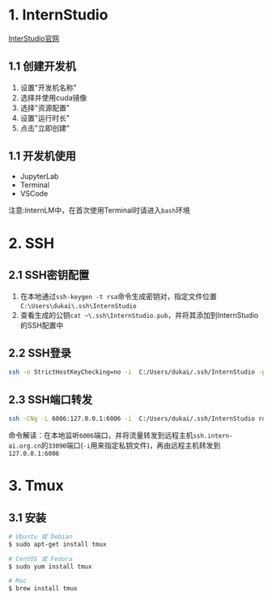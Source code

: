 

# 1. InternStudio
[InterStudio官网](https://studio.intern-ai.org.cn/console/dashboard)
## 1.1 创建开发机
1. 设置"开发机名称"
2. 选择并使用cuda镜像
3. 选择"资源配置"
4. 设置"运行时长"
5. 点击"立即创建"
## 1.1 开发机使用
+ JupyterLab
+ Terminal
+ VSCode

注意:InternLM中，在首次使用Terminal时请进入`bash`环境

# 2. SSH
## 2.1 SSH密钥配置
1. 在本地通过`ssh-keygen -t rsa`命令生成密钥对，指定文件位置`C:\Users\dukai\.ssh\InternStudio`
2. 查看生成的公钥`cat ~\.ssh\InternStudio.pub`，并将其添加到InternStudio的SSH配置中
## 2.2 SSH登录
```bash
ssh -o StrictHostKeyChecking=no -i  C:/Users/dukai/.ssh/InternStudio -p 34655 root@ssh.intern-ai.org.cn
```
## 2.3 SSH端口转发
```bash
ssh -CNg -L 6006:127.0.0.1:6006 -i  C:/Users/dukai/.ssh/InternStudio root@ssh.intern-ai.org.cn -p 33090
``` 
命令解读：在本地监听`6006`端口，并将流量转发到远程主机`ssh.intern-ai.org.cn`的`33090`端口(`-i`用来指定私钥文件)，再由远程主机转发到`127.0.0.1:6006`

# 3. Tmux
## 3.1 安装
```bash
# Ubuntu 或 Debian
$ sudo apt-get install tmux

# CentOS 或 Fedora
$ sudo yum install tmux

# Mac
$ brew install tmux
```